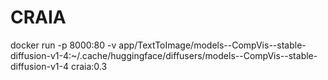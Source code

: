 # CRAIA

docker run -p 8000:80 -v app/TextToImage/models--CompVis--stable-diffusion-v1-4:~/.cache/huggingface/diffusers/models--CompVis--stable-diffusion-v1-4 craia:0.3
